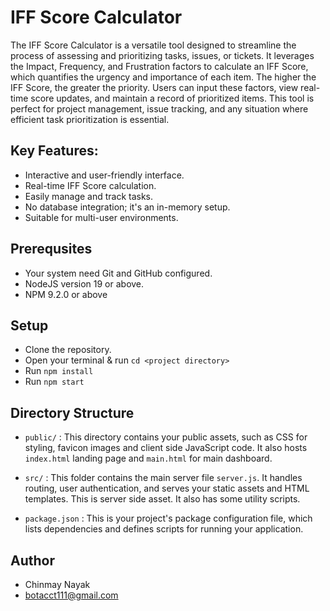 # IFF Score Calculator
The IFF Score Calculator is a versatile tool designed to streamline the process of assessing and prioritizing tasks, issues, or tickets. It leverages the Impact, Frequency, and Frustration factors to calculate an IFF Score, which quantifies the urgency and importance of each item. The higher the IFF Score, the greater the priority. Users can input these factors, view real-time score updates, and maintain a record of prioritized items. This tool is perfect for project management, issue tracking, and any situation where efficient task prioritization is essential.


## Key Features:

- Interactive and user-friendly interface.
- Real-time IFF Score calculation.
- Easily manage and track tasks.
- No database integration; it's an in-memory setup.
- Suitable for multi-user environments.


## Prerequsites
- Your system need Git and GitHub configured.
- NodeJS version 19 or above.
- NPM 9.2.0 or above


## Setup
- Clone the repository.
- Open your terminal & run `cd <project directory>`
- Run `npm install`
- Run `npm start`


## Directory Structure
- `public/` : This directory contains your public assets, such as CSS for styling, favicon images and client side JavaScript code. It also hosts `index.html` landing page and `main.html` for main dashboard.


- `src/` : This folder contains the main server file `server.js`. It handles routing, user authentication, and serves your static assets and HTML templates. This is server side asset. It also has some utility scripts.


- `package.json` : This is your project's package configuration file, which lists dependencies and defines scripts for running your application.


## Author
- Chinmay Nayak
- botacct111@gmail.com